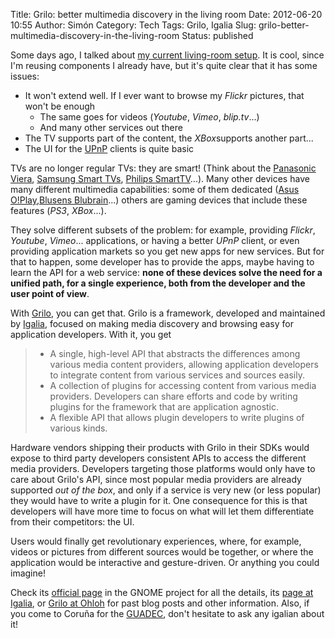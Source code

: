 Title: Grilo: better multimedia discovery in the living room
Date: 2012-06-20 10:55
Author: Simón
Category: Tech
Tags: Grilo, Igalia
Slug: grilo-better-multimedia-discovery-in-the-living-room
Status: published

Some days ago, I talked about [my current living-room
setup]({filename}/tech/using-minidlna-on-a-sheevaplug-to-feed-content-into-a-panasonic-viera-tv.md).
It is cool, since I'm reusing components I already have, but it's quite
clear that it has some issues:

* It won't extend well. If I ever want to browse my *Flickr* pictures,
  that won't be enough
    * The same goes for videos (*Youtube*, *Vimeo*, *blip.tv*...)
    * And many other services out there
* The TV supports part of the content, the *XBox*supports another part...
* The UI for the [UPnP](http://en.wikipedia.org/wiki/Universal_Plug_and_Play) clients is quite basic

TVs are no longer regular TVs: they are smart! (Think about the
[Panasonic Viera](http://panasonic.net/avc/viera/index.html), [Samsung
Smart TVs](http://www.samsung.com/us/2012-smart-tv/), [Philips
SmartTV](http://www.smarttv.philips.com/)...). Many other devices have
many different multimedia capabilities: some of them dedicated ([Asus
O!Play](http://www.asus.com/Multimedia/Digital_Media_Player/OPlay_HDPR1/),[Blusens
Blubrain](http://www.blusens.com/en/productos/hogar-digital/blu:brain/)...)
others are gaming devices that include these features (*PS3*, *XBox*...).

They solve different subsets of the problem: for example, providing
*Flickr*, *Youtube*, *Vimeo*... applications, or having a better *UPnP*
client, or even providing application markets so you get new apps for
new services. But for that to happen, some developer has to provide the
apps, maybe having to learn the API for a web service: **none of these
devices solve the need for a unified path, for a single experience, both
from the developer and the user point of view**.

With [Grilo](https://live.gnome.org/Grilo), you can get that. Grilo is a
framework, developed and maintained by [Igalia](http://www.igalia.com/),
focused on making media discovery and browsing easy for application
developers. With it, you get

> -   A single, high-level API that abstracts the differences among
>     various media content providers, allowing application developers
>     to integrate content from various services and sources easily.
> -   A collection of plugins for accessing content from various media
>     providers. Developers can share efforts and code by writing
>     plugins for the framework that are application agnostic.
> -   A flexible API that allows plugin developers to write plugins of
>     various kinds.

Hardware vendors shipping their products with Grilo in their SDKs would
expose to third party developers consistent APIs to access the different
media providers. Developers targeting those platforms would only have to
care about Grilo's API, since most popular media providers are already
supported *out of the box*, and only if a service is very new (or less
popular) they would have to write a plugin for it. One consequence for
this is that developers will have more time to focus on what will let
them differentiate from their competitors: the UI.

Users would finally get revolutionary experiences, where, for example,
videos or pictures from different sources would be together, or where
the application would be interactive and gesture-driven. Or anything you
could imagine!

Check its [official page](https://live.gnome.org/Grilo) in the GNOME
project for all the details, its [page at
Igalia](http://www.igalia.com/nc/work/project/item/grilo/), or [Grilo at
Ohloh](http://www.ohloh.net/p/grilo-fw) for past blog posts and other
information. Also, if you come to Coruña for the
[GUADEC](http://www.guadec.org/), don't hesitate to ask any igalian
about it!
